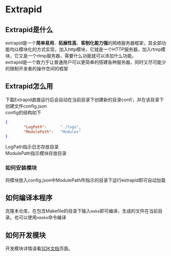 # Extrapid 
## Extrapid是什么  
extrapid是一个**简单易用**、**拓展性高**、**客制化能力强**的网络服务器框架，其全部功能均以模块化的方式实现，加入http模块，它就是一个HTTP服务器，加入rtmp模块，它又是一个rtmp服务器，需要什么功能就可以添加什么功能。  
extrapid是一个致力于让普通用户可以更简单的搭建各种服务器，同时又尽可能少的限制开发者的操作空间的框架

## Extrapid怎么用
下载Extrapid直接运行后会自动在当前目录下创建新的目录conf/，并在该目录下创建文件config.json  
config的结构如下
```json
{
        "LogPath":      "./logs",
        "ModulePath":   "Modules"
}
```
LogPath指示日志存放目录  
ModulePath指示模块存放目录  
### 如何安装模块  
将模块放入config.json中ModulePath所指示的目录下运行extrapid即可自动加载  
## 如何编译本程序
克隆本仓库，在包含Makefile的目录下输入`make`即可编译，生成的文件在当前目录。也可以使用`xmake`命令编译  
## 如何开发模块
开发模块详情请看[SDK文档](https://github.com/extrapid/extrapid/blob/main/sdk/README_zh.md "SDK文档")页面。
